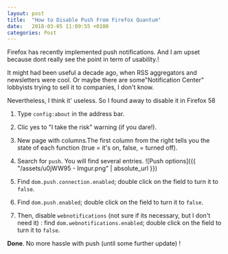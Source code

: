 ```yaml
---
layout: post
title:  "How to Disable Push From Firefox Quantum"
date:   2018-03-05 11:09:55 +0100
categories: Post
---
```

Firefox has recently implemented push notifications. And I am upset because dont really see the point in term of usability.!

It might had been useful a decade ago, when RSS aggregators and newsletters were cool. Or maybe there are some"Notification Center" lobbyists trying to sell it to companies, I don't know.

Nevertheless, I think it' useless. So I found away to disable it in Firefox 58

1.  Type `config:about` in the address bar.

2. Clic yes to "I take the risk" warning (if you dare!).

3. New page with columns.The first column from the right tells you the state of each function (true = it's on, false, = turned off).

4. Search for `push`. You will find several entries. ![Push options]({{ "/assets/u0jWW95 - Imgur.png" | absolute_url }})

5. Find `dom.push.connection.enabled`;  double click on the field to turn it to `false`.

6.  Find `dom.push.enabled`; double click on the field to turn it to `false`.

7. Then, disable `webnotifications` (not sure if its necessary, but I don't need it) : find `dom.webnotifications.enabled`;  double click on the field to turn it to `false`.

**Done**. No more hassle with push (until some further update) !
